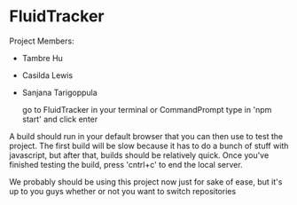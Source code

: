 # FluidTracker

Project Members:
- Tambre Hu
- Casilda Lewis
- Sanjana Tarigoppula

    go to FluidTracker in your terminal or CommandPrompt
    type in 'npm start' and click enter
    
A build should run in your default browser that you can then use to test the project. The first build will be slow because it has to do a bunch of stuff with javascript, but after that, builds should be relatively quick. Once you've finished testing the build, press 'cntrl+c' to end the local server.

We probably should be using this project now just for sake of ease, but it's up to you guys whether or not you want to switch repositories
